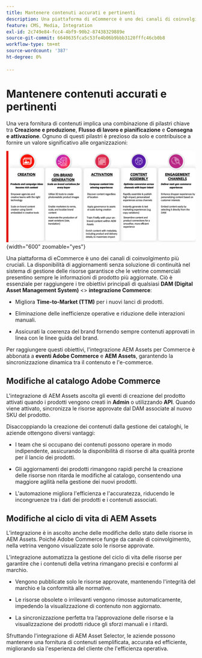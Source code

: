 ```yaml
---
title: Mantenere contenuti accurati e pertinenti
description: Una piattaforma di eCommerce è uno dei canali di coinvolgimento più cruciali. La disponibilità di aggiornamenti senza soluzione di continuità nel sistema di gestione delle risorse garantisce che le vetrine commerciali presentino sempre le informazioni di prodotto più aggiornate.
feature: CMS, Media, Integration
exl-id: 2c749e84-fcc4-4bf9-90b2-87438329889e
source-git-commit: 6640635fca5c53fe4b06b9bbb3120fffc46cb0b8
workflow-type: tm+mt
source-wordcount: '387'
ht-degree: 0%

---
```


# Mantenere contenuti accurati e pertinenti

Una vera fornitura di contenuti implica una combinazione di pilastri chiave tra **Creazione e produzione**, **Flusso di lavoro e pianificazione** e **Consegna e attivazione**. Ognuno di questi pilastri è prezioso da solo e contribuisce a fornire un valore significativo alle organizzazioni:

![Pilastri Chiave](../assets/key-pillars.png){width="600" zoomable="yes"}

Una piattaforma di eCommerce è uno dei canali di coinvolgimento più cruciali. La disponibilità di aggiornamenti senza soluzione di continuità nel sistema di gestione delle risorse garantisce che le vetrine commerciali presentino sempre le informazioni di prodotto più aggiornate. Ciò è essenziale per raggiungere i tre obiettivi principali di qualsiasi **DAM (Digital Asset Management System)** &lt;> **integrazione Commerce**:

* Migliora **Time-to-Market (TTM)** per i nuovi lanci di prodotti.

* Eliminazione delle inefficienze operative e riduzione delle interazioni manuali.

* Assicurati la coerenza del brand fornendo sempre contenuti approvati in linea con le linee guida del brand.

Per raggiungere questi obiettivi, l&#39;integrazione AEM Assets per Commerce è abbonata a **eventi Adobe Commerce** e **AEM Assets**, garantendo la sincronizzazione dinamica tra il contenuto e l&#39;e-commerce.

## Modifiche al catalogo Adobe Commerce

L&#39;integrazione di AEM Assets ascolta gli eventi di creazione del prodotto attivati quando i prodotti vengono creati in **Admin** o utilizzando **API**. Quando viene attivato, sincronizza le risorse approvate dal DAM associate al nuovo SKU del prodotto.

Disaccoppiando la creazione dei contenuti dalla gestione dei cataloghi, le aziende ottengono diversi vantaggi:

* I team che si occupano dei contenuti possono operare in modo indipendente, assicurando la disponibilità di risorse di alta qualità pronte per il lancio dei prodotti.

* Gli aggiornamenti dei prodotti rimangono rapidi perché la creazione delle risorse non ritarda le modifiche al catalogo, consentendo una maggiore agilità nella gestione dei nuovi prodotti.

* L&#39;automazione migliora l&#39;efficienza e l&#39;accuratezza, riducendo le incongruenze tra i dati dei prodotti e i contenuti associati.

## Modifiche al ciclo di vita di AEM Assets

L’integrazione è in ascolto anche delle modifiche dello stato delle risorse in AEM Assets. Poiché Adobe Commerce funge da canale di coinvolgimento, nella vetrina vengono visualizzate solo le risorse approvate.

L’integrazione automatizza la gestione del ciclo di vita delle risorse per garantire che i contenuti della vetrina rimangano precisi e conformi al marchio.

* Vengono pubblicate solo le risorse approvate, mantenendo l&#39;integrità del marchio e la conformità alle normative.

* Le risorse obsolete o irrilevanti vengono rimosse automaticamente, impedendo la visualizzazione di contenuto non aggiornato.

* La sincronizzazione perfetta tra l’approvazione delle risorse e la visualizzazione dei prodotti riduce gli sforzi manuali e i ritardi.

Sfruttando l&#39;integrazione di AEM Asset Selector, le aziende possono mantenere una fornitura di contenuti semplificata, accurata ed efficiente, migliorando sia l&#39;esperienza del cliente che l&#39;efficienza operativa.
